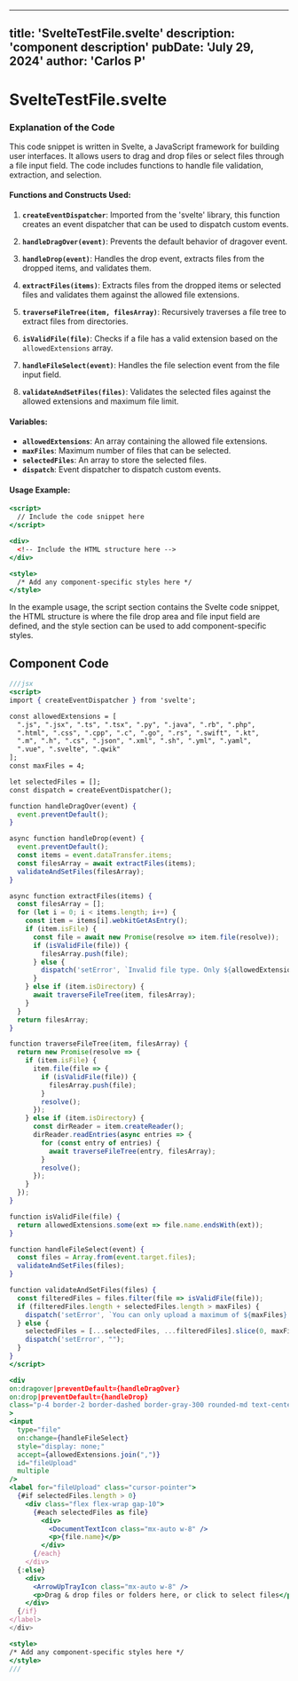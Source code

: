 ---
  title: 'SvelteTestFile.svelte'
  description: 'component description'
  pubDate: 'July 29, 2024'
  author: 'Carlos P'
  ---
  
  
  
  # SvelteTestFile.svelte
  ### Explanation of the Code

This code snippet is written in Svelte, a JavaScript framework for building user interfaces. It allows users to drag and drop files or select files through a file input field. The code includes functions to handle file validation, extraction, and selection.

#### Functions and Constructs Used:

1. **`createEventDispatcher`**: Imported from the 'svelte' library, this function creates an event dispatcher that can be used to dispatch custom events.

2. **`handleDragOver(event)`**: Prevents the default behavior of dragover event.

3. **`handleDrop(event)`**: Handles the drop event, extracts files from the dropped items, and validates them.

4. **`extractFiles(items)`**: Extracts files from the dropped items or selected files and validates them against the allowed file extensions.

5. **`traverseFileTree(item, filesArray)`**: Recursively traverses a file tree to extract files from directories.

6. **`isValidFile(file)`**: Checks if a file has a valid extension based on the `allowedExtensions` array.

7. **`handleFileSelect(event)`**: Handles the file selection event from the file input field.

8. **`validateAndSetFiles(files)`**: Validates the selected files against the allowed extensions and maximum file limit.

#### Variables:

- **`allowedExtensions`**: An array containing the allowed file extensions.
- **`maxFiles`**: Maximum number of files that can be selected.
- **`selectedFiles`**: An array to store the selected files.
- **`dispatch`**: Event dispatcher to dispatch custom events.

#### Usage Example:

```jsx
<script>
  // Include the code snippet here
</script>

<div>
  <!-- Include the HTML structure here -->
</div>

<style>
  /* Add any component-specific styles here */
</style>
```

In the example usage, the script section contains the Svelte code snippet, the HTML structure is where the file drop area and file input field are defined, and the style section can be used to add component-specific styles.
  
  ## Component Code
  ```jsx
  ///jsx
  <script>
  import { createEventDispatcher } from 'svelte';

  const allowedExtensions = [
    ".js", ".jsx", ".ts", ".tsx", ".py", ".java", ".rb", ".php",
    ".html", ".css", ".cpp", ".c", ".go", ".rs", ".swift", ".kt",
    ".m", ".h", ".cs", ".json", ".xml", ".sh", ".yml", ".yaml",
    ".vue", ".svelte", ".qwik"
  ];
  const maxFiles = 4;

  let selectedFiles = [];
  const dispatch = createEventDispatcher();

  function handleDragOver(event) {
    event.preventDefault();
  }

  async function handleDrop(event) {
    event.preventDefault();
    const items = event.dataTransfer.items;
    const filesArray = await extractFiles(items);
    validateAndSetFiles(filesArray);
  }

  async function extractFiles(items) {
    const filesArray = [];
    for (let i = 0; i < items.length; i++) {
      const item = items[i].webkitGetAsEntry();
      if (item.isFile) {
        const file = await new Promise(resolve => item.file(resolve));
        if (isValidFile(file)) {
          filesArray.push(file);
        } else {
          dispatch('setError', `Invalid file type. Only ${allowedExtensions.join(", ")} files are allowed.`);
        }
      } else if (item.isDirectory) {
        await traverseFileTree(item, filesArray);
      }
    }
    return filesArray;
  }

  function traverseFileTree(item, filesArray) {
    return new Promise(resolve => {
      if (item.isFile) {
        item.file(file => {
          if (isValidFile(file)) {
            filesArray.push(file);
          }
          resolve();
        });
      } else if (item.isDirectory) {
        const dirReader = item.createReader();
        dirReader.readEntries(async entries => {
          for (const entry of entries) {
            await traverseFileTree(entry, filesArray);
          }
          resolve();
        });
      }
    });
  }

  function isValidFile(file) {
    return allowedExtensions.some(ext => file.name.endsWith(ext));
  }

  function handleFileSelect(event) {
    const files = Array.from(event.target.files);
    validateAndSetFiles(files);
  }

  function validateAndSetFiles(files) {
    const filteredFiles = files.filter(file => isValidFile(file));
    if (filteredFiles.length + selectedFiles.length > maxFiles) {
      dispatch('setError', `You can only upload a maximum of ${maxFiles} files.`);
    } else {
      selectedFiles = [...selectedFiles, ...filteredFiles].slice(0, maxFiles);
      dispatch('setError', "");
    }
  }
</script>

<div
  on:dragover|preventDefault={handleDragOver}
  on:drop|preventDefault={handleDrop}
  class="p-4 border-2 border-dashed border-gray-300 rounded-md text-center cursor-pointer mb-4 h-96 w-96 flex overflow-y-scroll items-center justify-center"
>
  <input
    type="file"
    on:change={handleFileSelect}
    style="display: none;"
    accept={allowedExtensions.join(",")}
    id="fileUpload"
    multiple
  />
  <label for="fileUpload" class="cursor-pointer">
    {#if selectedFiles.length > 0}
      <div class="flex flex-wrap gap-10">
        {#each selectedFiles as file}
          <div>
            <DocumentTextIcon class="mx-auto w-8" />
            <p>{file.name}</p>
          </div>
        {/each}
      </div>
    {:else}
      <div>
        <ArrowUpTrayIcon class="mx-auto w-8" />
        <p>Drag & drop files or folders here, or click to select files</p>
      </div>
    {/if}
  </label>
</div>

<style>
/* Add any component-specific styles here */
</style>
  ///
  ```
  